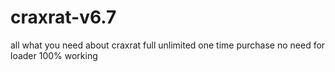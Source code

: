 # craxrat-v6.7
all what you need about craxrat
full 
unlimited
one time purchase
no need for loader
100% working
